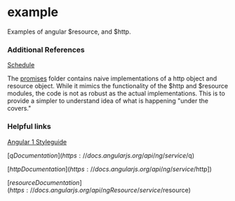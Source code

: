 # example

Examples of angular $resource, and $http.

### Additional References
[Schedule](https://github.com/JScearcy/angular-promises/blob/master/Schedule.md)


The [promises](https://github.com/JScearcy/angular-promises/tree/master/app/promises) folder contains naive implementations of a http object and resource object. 
While it mimics the functionality of the $http and $resource modules, the code is not as robust as the actual implementations.
This is to provide a simpler to understand idea of what is happening "under the covers."

### Helpful links
[Angular 1 Styleguide](https://github.com/johnpapa/angular-styleguide/blob/master/a1/README.md)

[$q Documentation](https://docs.angularjs.org/api/ng/service/$q)

[$http Documentation](https://docs.angularjs.org/api/ng/service/$http])

[$resource Documentation](https://docs.angularjs.org/api/ngResource/service/$resource)
